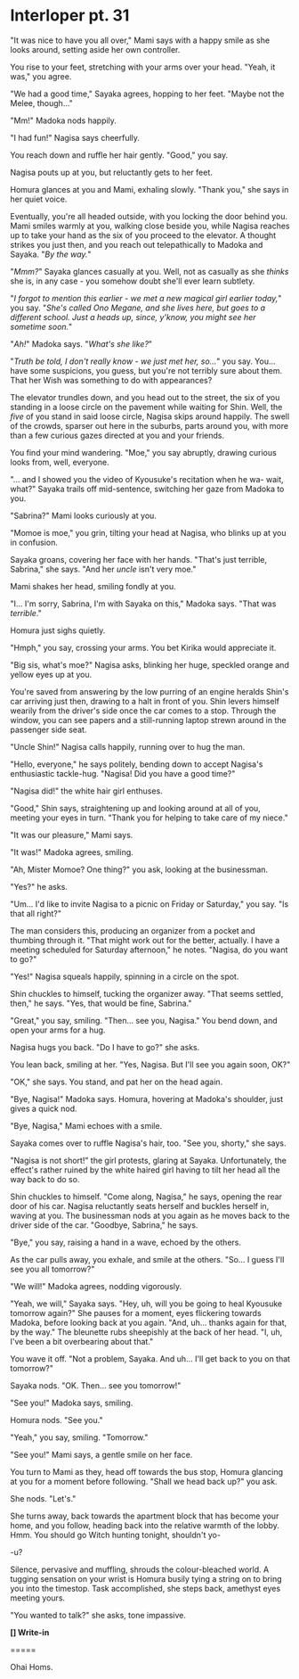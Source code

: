 # Interloper pt. 31

"It was nice to have you all over," Mami says with a happy smile as she looks around, setting aside her own controller.

You rise to your feet, stretching with your arms over your head. "Yeah, it was," you agree.

"We had a good time," Sayaka agrees, hopping to her feet. "Maybe not the Melee, though..."

"Mm!" Madoka nods happily.

"I had fun!" Nagisa says cheerfully.

You reach down and ruffle her hair gently. "Good," you say.

Nagisa pouts up at you, but reluctantly gets to her feet.

Homura glances at you and Mami, exhaling slowly. "Thank you," she says in her quiet voice.

Eventually, you're all headed outside, with you locking the door behind you. Mami smiles warmly at you, walking close beside you, while Nagisa reaches up to take your hand as the six of you proceed to the elevator. A thought strikes you just then, and you reach out telepathically to Madoka and Sayaka. "*By the way.*"

"*Mmm?*" Sayaka glances casually at you. Well, not as casually as she *thinks* she is, in any case - you somehow doubt she'll ever learn subtlety.

"*I forgot to mention this earlier - we met a new magical girl earlier today,*" you say. "*She's called Ono Megane, and she lives here, but goes to a different school. Just a heads up, since, y'know, you might see her sometime soon.*"

"*Ah!*" Madoka says. "*What's she like?*"

"*Truth be told, I don't really know - we *just* met her, so...*" you say. You... have some suspicions, you guess, but you're not terribly sure about them. That her Wish was something to do with appearances?

The elevator trundles down, and you head out to the street, the six of you standing in a loose circle on the pavement while waiting for Shin. Well, the *five* of you stand in said loose circle, Nagisa skips around happily. The swell of the crowds, sparser out here in the suburbs, parts around you, with more than a few curious gazes directed at you and your friends.

You find your mind wandering. "Moe," you say abruptly, drawing curious looks from, well, everyone.

"... and I showed you the video of Kyousuke's recitation when he wa- wait, what?" Sayaka trails off mid-sentence, switching her gaze from Madoka to you.

"Sabrina?" Mami looks curiously at you.

"Momoe is moe," you grin, tilting your head at Nagisa, who blinks up at you in confusion.

Sayaka groans, covering her face with her hands. "That's just terrible, Sabrina," she says. "And her *uncle* isn't very moe."

Mami shakes her head, smiling fondly at you.

"I... I'm sorry, Sabrina, I'm with Sayaka on this," Madoka says. "That was *terrible*."

Homura just sighs quietly.

"Hmph," you say, crossing your arms. You bet Kirika would appreciate it.

"Big sis, what's moe?" Nagisa asks, blinking her huge, speckled orange and yellow eyes up at you.

You're saved from answering by the low purring of an engine heralds Shin's car arriving just then, drawing to a halt in front of you. Shin levers himself wearily from the driver's side once the car comes to a stop. Through the window, you can see papers and a still-running laptop strewn around in the passenger side seat.

"Uncle Shin!" Nagisa calls happily, running over to hug the man.

"Hello, everyone," he says politely, bending down to accept Nagisa's enthusiastic tackle-hug. "Nagisa! Did you have a good time?"

"Nagisa did!" the white hair girl enthuses.

"Good," Shin says, straightening up and looking around at all of you, meeting your eyes in turn. "Thank you for helping to take care of my niece."

"It was our pleasure," Mami says.

"It was!" Madoka agrees, smiling.

"Ah, Mister Momoe? One thing?" you ask, looking at the businessman.

"Yes?" he asks.

"Um... I'd like to invite Nagisa to a picnic on Friday or Saturday," you say. "Is that all right?"

The man considers this, producing an organizer from a pocket and thumbing through it. "That might work out for the better, actually. I have a meeting scheduled for Saturday afternoon," he notes. "Nagisa, do you want to go?"

"Yes!" Nagisa squeals happily, spinning in a circle on the spot.

Shin chuckles to himself, tucking the organizer away. "That seems settled, then," he says. "Yes, that would be fine, Sabrina."

"Great," you say, smiling. "Then... see you, Nagisa." You bend down, and open your arms for a hug.

Nagisa hugs you back. "Do I have to go?" she asks.

You lean back, smiling at her. "Yes, Nagisa. But I'll see you again soon, OK?"

"OK," she says. You stand, and pat her on the head again.

"Bye, Nagisa!" Madoka says. Homura, hovering at Madoka's shoulder, just gives a quick nod.

"Bye, Nagisa," Mami echoes with a smile.

Sayaka comes over to ruffle Nagisa's hair, too. "See you, shorty," she says.

"Nagisa is not short!" the girl protests, glaring at Sayaka. Unfortunately, the effect's rather ruined by the white haired girl having to tilt her head all the way back to do so.

Shin chuckles to himself. "Come along, Nagisa," he says, opening the rear door of his car. Nagisa reluctantly seats herself and buckles herself in, waving at you. The businessman nods at you again as he moves back to the driver side of the car. "Goodbye, Sabrina," he says.

"Bye," you say, raising a hand in a wave, echoed by the others.

As the car pulls away, you exhale, and smile at the others. "So... I guess I'll see you all tomorrow?"

"We will!" Madoka agrees, nodding vigorously.

"Yeah, we will," Sayaka says. "Hey, uh, will you be going to heal Kyousuke tomorrow again?" She pauses for a moment, eyes flickering towards Madoka, before looking back at you again. "And, uh... thanks again for that, by the way." The bleunette rubs sheepishly at the back of her head. "I, uh, I've been a bit overbearing about that."

You wave it off. "Not a problem, Sayaka. And uh... I'll get back to you on that tomorrow?"

Sayaka nods. "OK. Then... see you tomorrow!"

"See you!" Madoka says, smiling.

Homura nods. "See you."

"Yeah," you say, smiling. "Tomorrow."

"See you!" Mami says, a gentle smile on her face.

You turn to Mami as they, head off towards the bus stop, Homura glancing at you for a moment before following. "Shall we head back up?" you ask.

She nods. "Let's."

She turns away, back towards the apartment block that has become your home, and you follow, heading back into the relative warmth of the lobby. Hmm. You should go Witch hunting tonight, shouldn't yo-

\-u?

Silence, pervasive and muffling, shrouds the colour-bleached world. A tugging sensation on your wrist is Homura busily tying a string on to bring you into the timestop. Task accomplished, she steps back, amethyst eyes meeting yours.

"You wanted to talk?" she asks, tone impassive.

**\[] Write-in**

\=====​

Ohai Homs.
